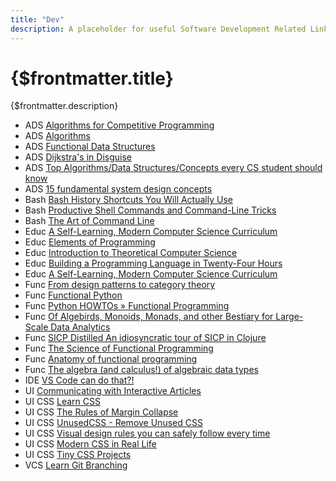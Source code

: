 ```yaml
---
title: "Dev"
description: A placeholder for useful Software Development Related Links I have come across.
---
```


# {$frontmatter.title}

{$frontmatter.description}



- ADS [Algorithms for Competitive Programming](https://cp-algorithms.com/)
- ADS [Algorithms](http://jeffe.cs.illinois.edu/teaching/algorithms/?)
- ADS [Functional Data Structures](https://cs.uwaterloo.ca/~plragde/flaneries/FDS/index.html)
- ADS [Dijkstra's in Disguise](https://blog.evjang.com/2018/08/dijkstras.html)
- ADS [Top Algorithms/Data Structures/Concepts every CS student should know](https://medium.com/techie-delight/top-algorithms-data-structures-concepts-every-computer-science-student-should-know-e0549c67b4ac)
- ADS [15 fundamental system design concepts](https://interviewing.io/guides/system-design-interview)
- Bash [Bash History Shortcuts You Will Actually Use](https://zwischenzugs.com/2019/08/25/seven-god-like-bash-history-shortcuts-you-will-actually-use/) 
- Bash [Productive Shell Commands and Command-Line Tricks](https://betterprogramming.pub/the-most-productive-shell-commands-and-command-line-tricks-ec1415283259) 	
- Bash [The Art of Command Line](https://github.com/jlevy/the-art-of-command-line)
- Educ [A Self-Learning, Modern Computer Science Curriculum](https://functionalcs.github.io/curriculum/)
- Educ [Elements of Programming](http://elementsofprogramming.com/eop.pdf)
- Educ [Introduction to Theoretical Computer Science](https://introtcs.org/public/index.html)
- Educ [Building a Programming Language in Twenty-Four Hours](https://ersei.net/en/blog/diy-programming-language)
- Educ [A Self-Learning, Modern Computer Science Curriculum](https://functionalcs.github.io/curriculum/)
- Func [From design patterns to category theory](https://blog.ploeh.dk/2017/10/04/from-design-patterns-to-category-theory/)
- Func [Functional Python](https://www.tweag.io/blog/2022-09-08-fp1-typopaedia-pythonica/)
- Func [Python HOWTOs » Functional Programming](https://docs.python.org/3/howto/functional.html)
- Func [Of Algebirds, Monoids, Monads, and other Bestiary for Large-Scale Data Analytics](https://www.michael-noll.com/blog/2013/12/02/twitter-algebird-monoid-monad-for-large-scala-data-analytics/)
- Func [SICP Distilled An idiosyncratic tour of SICP in Clojure](https://www.sicpdistilled.com/)
- Func [The Science of Functional Programming](https://github.com/winitzki/sofp)
- Func [Anatomy of functional programming](http://geekocephale.com/blog/2018/10/08/fp)
- Func [The algebra (and calculus!) of algebraic data types](https://codewords.recurse.com/issues/three/algebra-and-calculus-of-algebraic-data-types)
- IDE [VS Code can do that?!](https://vscodecandothat.com/?)
- UI [Communicating with Interactive Articles](https://distill.pub/2020/communicating-with-interactive-articles/)
- UI CSS [Learn CSS](https://web.dev/learn/css/)
- UI CSS [The Rules of Margin Collapse](https://www.joshwcomeau.com/css/rules-of-margin-collapse/)
- UI CSS [UnusedCSS - Remove Unused CSS](https://unused-css.com)
- UI CSS [Visual design rules you can safely follow every time](https://anthonyhobday.com/sideprojects/saferules/)
- UI CSS [Modern CSS in Real Life](https://chriscoyier.net/2023/06/06/modern-css-in-real-life/)
- UI CSS [Tiny CSS Projects](https://github.com/michaelgearon/Tiny-CSS-Projects)
- VCS [Learn Git Branching](https://learngitbranching.js.org/)

